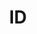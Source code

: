 ---
title: 'ID'
field: 'is.identifier.ID'
slug: 'is-identifier-id'
description: 'Any ID associated with the item or resource.'
comment: 'Use other elements for ISBN or DOI'
required: False
module: 'Form'
cluster: 'Global'
policy: 'Free value. Single value only.'
layout: 'home'
---